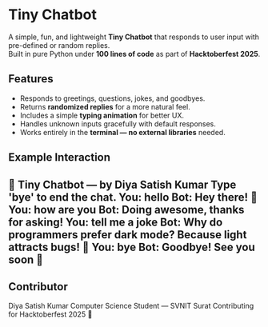 # Tiny Chatbot

A simple, fun, and lightweight **Tiny Chatbot** that responds to user input with pre-defined or random replies.  
Built in pure Python under **100 lines of code** as part of **Hacktoberfest 2025**.  

## Features
- Responds to greetings, questions, jokes, and goodbyes.
- Returns **randomized replies** for a more natural feel.
- Includes a simple **typing animation** for better UX.
- Handles unknown inputs gracefully with default responses.
- Works entirely in the **terminal — no external libraries** needed.

## Example Interaction
🤖 Tiny Chatbot — by Diya Satish Kumar
Type 'bye' to end the chat.
You: hello
Bot: Hey there! 👋
You: how are you
Bot: Doing awesome, thanks for asking!
You: tell me a joke
Bot: Why do programmers prefer dark mode? Because light attracts bugs! 🐛
You: bye
Bot: Goodbye! See you soon 👋
--

## Contributor
Diya Satish Kumar
Computer Science Student — SVNIT Surat
Contributing for Hacktoberfest 2025 🎉
